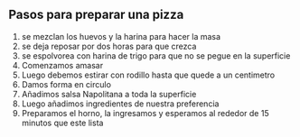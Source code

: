 ## Pasos para preparar una pizza

1. se mezclan los huevos y la harina para hacer la masa
2. se deja reposar por dos horas para que crezca
3. se espolvorea con harina de trigo para que no se pegue en la superficie
4. Comenzamos amasar
5. Luego debemos estirar con rodillo hasta que quede a un centimetro
6. Damos forma en circulo
7. Añadimos salsa Napolitana a toda la superficie
8. Luego añadimos ingredientes de nuestra preferencia
9. Preparamos el horno, la ingresamos y esperamos al rededor de 15 minutos que este lista
